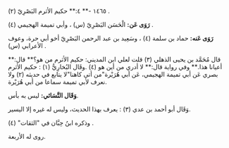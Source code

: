١٤٦٥ -** ٤:** حكيم الأثرم البَصْرِيّ (٢) .

**رَوَى عَن:** الْحَسَن البَصْرِيّ (س) ، وأبي تميمة الهجيمي (٤) .

**رَوَى عَنه:** حماد بن سلمة (٤) ، وسَعِيد بن عبد الرحمن البَصْرِيّ أخو أبي حرة، وعوف الأعرابي (س) .

قال مُحَمَّد بن يحيى الذهلي (٣) قلت لعلي ابن المديني: حكيم الأثرم من هو؟** قال:** أعيانا هذا.** وفي رواية قال:** لا أدري من أين هو (٤) .وقَال البُخارِيُّ (١) : حكيم الأثرم بصري عَن أبي تميمة الهجيمي، عَن أبي هُرَيْرة"من أتى كاهنا"لا يتابع في حديثه (٢) ولا نعرف لأبي تميمة سماعا من أبي هُرَيْرة.

**وَقَال النَّسَائي:** ليس به بأس.

وَقَال أبو أحمد بن عدي (٣) : يعرف بهذا الحديث، وليس له غيره إلا اليسير.

وذكره ابنُ حِبَّان في "الثقات" (٤) .

روى له الأربعة.